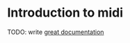 # Introduction to midi

TODO: write [great documentation](http://jacobian.org/writing/great-documentation/what-to-write/)
